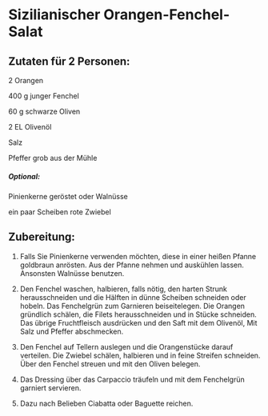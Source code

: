 # Sizilianischer Orangen-Fenchel-Salat




## Zutaten für 2 Personen:

2				  Orangen

400 g 		  junger Fenchel

60 g 			schwarze Oliven 

2 EL			 Olivenöl

Salz

Pfeffer 	   grob aus der Mühle

##### Optional:

Pinienkerne geröstet oder Walnüsse

ein paar Scheiben rote Zwiebel



## Zubereitung:

1. Falls Sie Pinienkerne verwenden möchten, diese in einer heißen Pfanne goldbraun anrösten. Aus der Pfanne nehmen und auskühlen lassen. Ansonsten Walnüsse benutzen.

2. Den Fenchel waschen, halbieren, falls nötig, den harten Strunk herausschneiden und die Hälften in dünne Scheiben schneiden oder hobeln. Das Fenchelgrün zum Garnieren beiseitelegen. Die Orangen gründlich schälen, die Filets herausschneiden und in Stücke schneiden. Das übrige Fruchtfleisch ausdrücken und den Saft mit dem Olivenöl, Mit Salz und Pfeffer abschmecken.

3. Den Fenchel auf Tellern auslegen und die Orangenstücke darauf verteilen. Die Zwiebel schälen, halbieren und in feine Streifen schneiden. Über den Fenchel streuen und mit den Oliven belegen.

4. Das Dressing über das Carpaccio träufeln und mit dem Fenchelgrün garniert servieren.

5. Dazu nach Belieben Ciabatta oder Baguette reichen.
